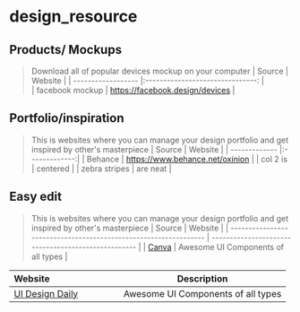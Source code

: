 # design_resource

## Products/ Mockups
> Download all of popular devices mockup on your computer
| Source              | Website                          |
| ------------------  |:-------------------------------: |                 
| facebook mockup     | https://facebook.design/devices  |
                  

## Portfolio/inspiration 
> This is websites where you can manage your design portfolio and get inspired by other's masterpiece 
| Source              | Website           |
| -------------       |:-------------:|
| Behance             | https://www.behance.net/oxinion |
| col 2 is            | centered      |
| zebra stripes       | are neat      |

## Easy edit
> This is websites where you can manage your design portfolio and get inspired by other's masterpiece 
| Source                                                           | Website                                             |
| ---------------------------------------------------------------- | --------------------------------------------------- |
| [Canva](https://uidesigndaily.com/)                    | Awesome UI Components of all types                  |


| Website&nbsp; &nbsp; &nbsp; &nbsp; &nbsp; &nbsp; &nbsp; &nbsp; &nbsp; &nbsp; &nbsp; &nbsp; &nbsp; &nbsp; | Description                                                        |
| ---------------------------------------------------------------- | --------------------------------------------------- |
| [UI Design Daily](https://uidesigndaily.com/)                    | Awesome UI Components of all types                  |
